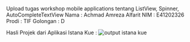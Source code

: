 Upload tugas workshop mobile applications tentang ListView, Spinner, AutoCompleteTextView
Nama : Achmad Amreza Alfarit 
NIM : E41202326 
Prodi : TIF 
Golongan : D

Hasli Projek dari Aplikasi Istana Kue :
![output istana kue](https://user-images.githubusercontent.com/80755786/136408174-139ebb2b-399c-4ce1-a6a9-38164509b6cb.jpg)
